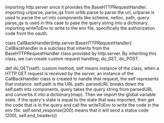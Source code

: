 importing http.server since it provides the BaseHTTPRequestHandler.
importing urlparse, parse_qs from urllib.parse to parse the url, urlparse is used to parse the url into components like scheme, netloc, path, query. parse_qs is used in this case to pase the query string into a dictionary. 
importing writeToEnv to write to the env file, specifically the authorization code from the oauth.

class CallBackHandler(http.server.BaseHTTPRequestHandler): CallBackhandler is a subclass that inherits from the BaseHTTPRequestHandler class provided by http.server. By inheriting this class, we can create custom request handling, do_GET, do_POST.

def do_GET(self): custom method, self means instance of the class, when a HTTP GET request is received by the server, an instance of the CallBackHandler class is created to handle that request, the self represents that instance. self.path is the URL path. parsedURL breaks down the self.path into components, query takes the query string from parsedURL and convertis it into a dictionary(map). Then we import the global variable state. if the query's state is equal to the state that was imported, then  get the code that is in the query and call the writeToEnv to write the code in the env file. self.send_response(200) means that it will send a status code (200), self.end_headers() 
